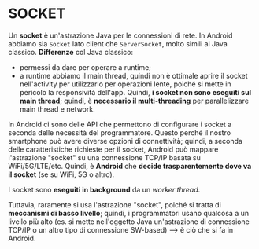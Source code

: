 # SOCKET

Un **socket** è un'astrazione Java per le connessioni di rete.
In Android abbiamo sia `Socket` lato client che `ServerSocket`, molto simili al Java classico.
**Differenze** col Java classico:
- permessi da dare per operare a runtime;
- a runtime abbiamo il main thread, quindi non è ottimale aprire il socket nell'activity per utilizzarlo per operazioni lente, poiché si mette in pericolo la responsività dell'app.
Quindi, **i socket  non sono eseguiti sul main thread**; quindi, è **necessario il multi-threading** per parallelizzare main thread e network.

In Android ci sono delle API che permettono di configurare i socket a seconda delle necessità del programmatore. Questo perché il nostro smartphone può avere diverse opzioni di connettività; quindi, a seconda delle caratteristiche richieste per il socket, Android può mappare l'astrazione "socket" su una connessione TCP/IP basata su WiFi/5G/LTE/etc.
Quindi, è **Android** che **decide trasparentemente dove va il socket** (se su WiFi, 5G o altro).

I socket sono **eseguiti in background** da un *worker thread*. 

Tuttavia, raramente si usa l'astrazione "socket", poiché si tratta di **meccanismi di basso livello**; quindi, i programmatori usano qualcosa a un livello più alto (es. si mette nell'oggetto Java un'astrazione di connessione TCP/IP o un altro tipo di connessione SW-based) --> è ciò che si fa in Android.